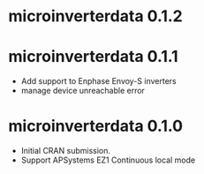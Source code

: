 # microinverterdata 0.1.2

# microinverterdata 0.1.1

* Add support to Enphase Envoy-S inverters
* manage device unreachable error

# microinverterdata 0.1.0

* Initial CRAN submission.
* Support APSystems EZ1 Continuous local mode
